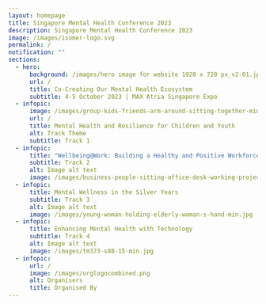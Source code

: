 ```yaml
---
layout: homepage
title: Singapore Mental Health Conference 2023
description: Singapore Mental Health Conference 2023
image: /images/isomer-logo.svg
permalink: /
notification: ""
sections:
  - hero:
      background: /images/hero image for website 1920 x 720 px_v2-01.jpg
      url: /
      title: Co-Creating Our Mental Health Ecosystem
      subtitle: 4-5 October 2023 | MAX Atria Singapore Expo
  - infopic:
      image: /images/group-kids-friends-arm-around-sitting-together-min.jpg
      url: /
      title: Mental Health and Resilience for Children and Youth
      alt: Track Theme
      subtitle: Track 1
  - infopic:
      title: "Wellbeing@Work: Building a Healthy and Positive Workforce"
      subtitle: Track 2
      alt: Image alt text
      image: /images/business-people-sitting-office-desk-working-project-min.jpg
  - infopic:
      title: Mental Wellness in the Silver Years
      subtitle: Track 3
      alt: Image alt text
      image: /images/young-woman-holding-elderly-woman-s-hand-min.jpg
  - infopic:
      title: Enhancing Mental Health with Technology
      subtitle: Track 4
      alt: Image alt text
      image: /images/tm373-s88-15-min.jpg
  - infopic:
      url: /
      image: /images/orglogocombined.png
      alt: Organisers
      title: Organised By
---
```

